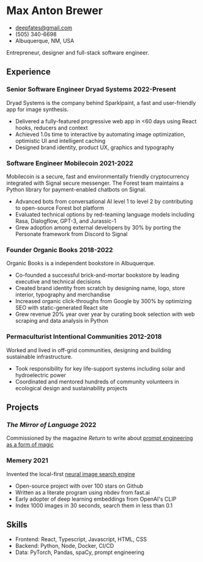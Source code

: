 <!-- The (first) h1 will be used as the <title> of the HTML page -->

# Max Anton Brewer

<!-- The unordered list immediately after the h1 will be formatted on a single
line. It is intended to be used for contact details -->

- <deepfates@gmail.com>
- (505) 340-6698
- Albuquerque, NM, USA

<!-- The paragraph after the h1 and ul and before the first h2 is optional. It
is intended to be used for a short summary. -->

Entrepreneur, designer and full-stack software engineer.

## Experience

<!-- You have to wrap the sections of these headings in spans by hand -->

### <span class="left" >Senior Software Engineer</span> <span class="center">Dryad Systems</span> <span class="right">2022-Present</span>

Dryad Systems is the company behind Sparklpaint, a fast and user-friendly app for image synthesis.

- Delivered a fully-featured progressive web app in <60 days using React hooks, reducers and context
- Achieved 1.0s time to interactive by automating image optimization, optimistic UI and intelligent caching
- Designed brand identity, product UX, graphics and typography

### <span class="left" >Software Engineer</span> <span class="center">Mobilecoin</span> <span class="right">2021-2022</span>

Mobilecoin is a secure, fast and environmentally friendly cryptocurrency integrated with Signal secure messenger. The Forest team maintains a Python library for payment-enabled chatbots on Signal.

- Advanced bots from conversational AI level 1 to level 2 by contributing to open-source Forest bot platform
- Evaluated technical options by red-teaming language models including Rasa, Dialogflow, GPT-3, and Jurassic-1
- Grew adoption among external developers by 30% by porting the Personate framework from Discord to Signal

### <span class="left" >Founder</span> <span class="center">Organic Books</span> <span class="right">2018-2022</span>

Organic Books is a independent bookstore in Albuquerque.

- Co-founded a successful brick-and-mortar bookstore by leading executive and technical decisions
- Created brand identity from scratch by designing name, logo, store interior, typography and merchandise
- Increased organic click-throughs from Google by 300% by optimizing SEO with static-generated React site
- Grew revenue 20% year over year by curating book selection with web scraping and data analysis in Python

### <span class="left" >Permaculturist</span> <span class="center">Intentional Communities</span> <span class="right">2012-2018</span>

Worked and lived in off-grid communities, designing and building sustainable infrastructure.

- Took responsibility for key life-support systems including solar and hydroelectric power
- Coordinated and mentored hundreds of community volunteers in ecological design and sustainability projects

## Projects

### <span class="left"><em>The Mirror of Language</em></span> <span class="right">2022</span>

Commissioned by the magazine _Return_ to write about [prompt engineering as a form of magic](https://return.life/2022/06/29/the-mirror-of-language/)

### <span class="left" >Memery</span> <span class="right">2021</span>

Invented the local-first [neural image search engine](https://github.com/deepfates/memery)

- Open-source project with over 100 stars on Github
- Written as a literate program using nbdev from fast.ai
- Early adopter of deep learning embeddings from OpenAI's CLIP
- Index 1000 images in 30 seconds, search them in less than 0.1

## Skills

- Frontend: React, Typescript, Javascript, HTML, CSS
- Backend: Python, Node, Docker, CI/CD
- Data: PyTorch, Pandas, spaCy, prompt engineering
